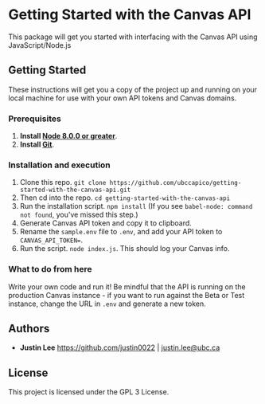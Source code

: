 # Getting Started with the Canvas API

This package will get you started with interfacing with the Canvas API using JavaScript/Node.js

## Getting Started
These instructions will get you a copy of the project up and running on your local machine for use with your own API tokens and Canvas domains.

### Prerequisites

1. **Install [Node 8.0.0 or greater](https://nodejs.org)**.
2. **Install [Git](https://git-scm.com/downloads)**.

### Installation and execution

1. Clone this repo. `git clone https://github.com/ubccapico/getting-started-with-the-canvas-api.git`
1. Then cd into the repo. `cd getting-started-with-the-canvas-api`
1. Run the installation script. `npm install` (If you see `babel-node: command not found`, you've missed this step.)
1. Generate Canvas API token and copy it to clipboard.
1. Rename the `sample.env` file to `.env`, and add your API token to `CANVAS_API_TOKEN=`.
1. Run the script. `node index.js`. This should log your Canvas info.

### What to do from here

Write your own code and run it! Be mindful that the API is running on the production Canvas instance - if you want to run against the Beta or Test instance, change the URL in `.env` and generate a new token.

## Authors

* **Justin Lee**
https://github.com/justin0022 | justin.lee@ubc.ca

## License

This project is licensed under the GPL 3 License.
